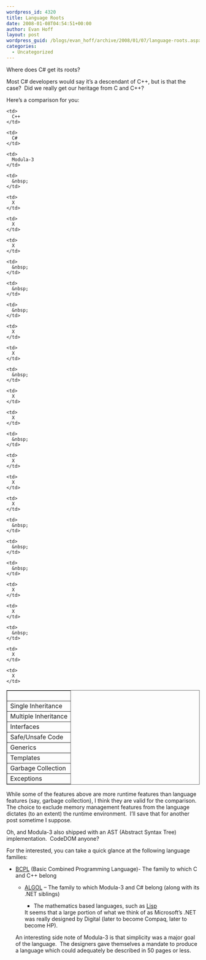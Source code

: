 ```yaml
---
wordpress_id: 4320
title: Language Roots
date: 2008-01-08T04:54:51+00:00
author: Evan Hoff
layout: post
wordpress_guid: /blogs/evan_hoff/archive/2008/01/07/language-roots.aspx
categories:
  - Uncategorized
---
```

Where does C# get its roots?

Most C# developers would say it&#8217;s a descendant&nbsp;of C++, but is that the case?&nbsp; Did we really get our heritage from C and C++?

Here&#8217;s a comparison for you:

<table style="border-right: dimgray 1px solid;border-top: dimgray 1px solid;border-left: dimgray 1px solid;border-bottom: dimgray 1px solid" cellspacing="0" cellpadding="6" border="1">
  <tr>
    <td>
      &nbsp;
    </td>
    
    <td>
      C++
    </td>
    
    <td>
      C#
    </td>
    
    <td>
      Modula-3
    </td>
  </tr>
  
  <tr>
    <td>
      Single Inheritance
    </td>
    
    <td>
      &nbsp;
    </td>
    
    <td>
      X
    </td>
    
    <td>
      X
    </td>
  </tr>
  
  <tr>
    <td>
      Multiple Inheritance
    </td>
    
    <td>
      X
    </td>
    
    <td>
      &nbsp;
    </td>
    
    <td>
      &nbsp;
    </td>
  </tr>
  
  <tr>
    <td>
      Interfaces
    </td>
    
    <td>
      &nbsp;
    </td>
    
    <td>
      X
    </td>
    
    <td>
      X
    </td>
  </tr>
  
  <tr>
    <td>
      Safe/Unsafe Code
    </td>
    
    <td>
      &nbsp;
    </td>
    
    <td>
      X
    </td>
    
    <td>
      X
    </td>
  </tr>
  
  <tr>
    <td>
      Generics
    </td>
    
    <td>
      &nbsp;
    </td>
    
    <td>
      X
    </td>
    
    <td>
      X
    </td>
  </tr>
  
  <tr>
    <td>
      Templates
    </td>
    
    <td>
      X
    </td>
    
    <td>
      &nbsp;
    </td>
    
    <td>
      &nbsp;
    </td>
  </tr>
  
  <tr>
    <td>
      Garbage Collection
    </td>
    
    <td>
      &nbsp;
    </td>
    
    <td>
      X
    </td>
    
    <td>
      X
    </td>
  </tr>
  
  <tr>
    <td>
      Exceptions
    </td>
    
    <td>
      &nbsp;
    </td>
    
    <td>
      X
    </td>
    
    <td>
      X
    </td>
  </tr>
</table>

While some of the features above are more runtime features than language features (say, garbage collection), I think they are valid for the comparison.&nbsp; The choice to exclude memory management features from the language dictates (to an extent) the runtime environment.&nbsp; I&#8217;ll save that for another post sometime I suppose.

Oh, and Modula-3 also shipped with an AST (Abstract Syntax Tree) implementation.&nbsp; CodeDOM anyone?

For the interested, you can take a quick glance at the following language families:

  * <a href="http://en.wikipedia.org/wiki/BCPL" target="_blank">BCPL</a> (Basic Combined Programming Language)- The family to which C and C++ belong 
      * <a href="http://en.wikipedia.org/wiki/ALGOL" target="_blank">ALGOL</a> &#8211; The family to which Modula-3 and C#&nbsp;belong (along with&nbsp;its .NET siblings) 
          * The mathematics based languages, such as <a href="http://en.wikipedia.org/wiki/Lisp_programming_language" target="_blank">Lisp</a></ul> 
        It seems that a large portion of what we think of as Microsoft&#8217;s .NET was really designed by Digital (later to become Compaq, later to become HP).
        
        An interesting side note of Modula-3 is that simplicity was a major goal of the language.&nbsp; The designers gave themselves a mandate to produce a language which could adequately be described in 50 pages or less.